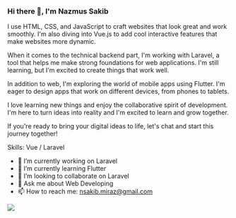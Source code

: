### Hi there 👋, I'm Nazmus Sakib
I use HTML, CSS, and JavaScript to craft websites that look great and work smoothly. I'm also diving into Vue.js to add cool interactive features that make websites more dynamic.

When it comes to the technical backend part, I'm working with Laravel, a tool that helps me make strong foundations for web applications. I'm still learning, but I'm excited to create things that work well.

In addition to web, I'm exploring the world of mobile apps using Flutter. I'm eager to design apps that work on different devices, from phones to tablets.

I love learning new things and enjoy the collaborative spirit of development. I'm here to turn ideas into reality and I'm excited to learn and grow together.

If you're ready to bring your digital ideas to life, let's chat and start this journey together!

Skills: Vue / Laravel 

- 🔭 I’m currently working on Laravel 
- 🌱 I’m currently learning Flutter 
- 👯 I’m looking to collaborate on Laravel 
- 💬 Ask me about Web Developing 
- 📫 How to reach me: nsakib.miraz@gmail.com
  
![](https://komarev.com/ghpvc/?username=your-github-saakiiib)
